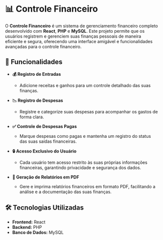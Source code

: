# 📊 Controle Financeiro

O **Controle Financeiro** é um sistema de gerenciamento financeiro completo desenvolvido com **React**, **PHP** e **MySQL**. Este projeto permite que os usuários registrem e gerenciem suas finanças pessoais de maneira eficiente e segura, oferecendo uma interface amigável e funcionalidades avançadas para o controle financeiro.

## 🚀 Funcionalidades

- **💰 Registro de Entradas**
  - Adicione receitas e ganhos para um controle detalhado das suas finanças.

- **📉 Registro de Despesas**
  - Registre e categorize suas despesas para acompanhar os gastos de forma clara.

- **✅ Controle de Despesas Pagas**
  - Marque despesas como pagas e mantenha um registro do status das suas saídas financeiras.

- **🔒 Acesso Exclusivo do Usuário**
  - Cada usuário tem acesso restrito às suas próprias informações financeiras, garantindo privacidade e segurança dos dados.

- **📄 Geração de Relatórios em PDF**
  - Gere e imprima relatórios financeiros em formato PDF, facilitando a análise e a documentação das suas finanças.

## 🛠️ Tecnologias Utilizadas

- **Frontend:** React
- **Backend:** PHP
- **Banco de Dados:** MySQL
